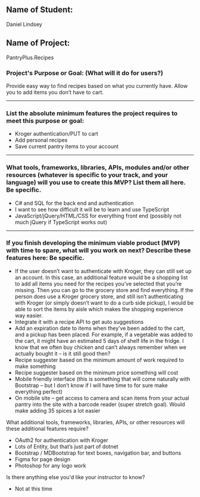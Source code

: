 ## Name of Student:
Daniel Lindsey

## Name of Project:
PantryPlus.Recipes

### Project's Purpose or Goal: (What will it do for users?)
Provide easy way to find recipes based on what you currently have. Allow you to add items you don’t have to cart.

<hr />

### List the absolute minimum features the project requires to meet this purpose or goal:

 - Kroger authentication/PUT to cart
 - Add personal recipes
 - Save current pantry items to your account
<hr />


### What tools, frameworks, libraries, APIs, modules and/or other resources (whatever is specific to your track, and your language) will you use to create this MVP? List them all here. Be specific.
 - C# and SQL for the back end and authentication
 - I want to see how difficult it will be to learn and use TypeScript
 - JavaScript/jQuery/HTML/CSS for everything front end (possibly not much jQuery if TypeScript works out)

<hr />

### If you finish developing the minimum viable product (MVP) with time to spare, what will you work on next? Describe these features here: Be specific.
 - If the user doesn’t want to authenticate with Kroger, they can still set up an account. In this case, an additional feature would be a shopping list to add all items you need for the recipes you’ve selected that you’re missing. Then you can go to the grocery store and find everything. If the person does use a Kroger grocery store, and still isn’t authenticating with Kroger (or simply doesn’t want to do a curb side pickup), I would be able to sort the items by aisle which makes the shopping experience way easier.
 - Integrate it with a recipe API to get auto suggestions
 - Add an expiration date to items when they’ve been added to the cart, and a pickup has been placed. For example, if a vegetable was added to the cart, it might have an estimated 5 days of shelf life in the fridge. I know that we often buy chicken and can’t always remember when we actually bought it – is it still good then?
 - Recipe suggester based on the minimum amount of work required to make something
 -	Recipe suggester based on the minimum price something will cost
 -	Mobile friendly interface (this is something that will come naturally with Bootstrap – but I don’t know if I will have time to for sure make everything perfect)
 -	On mobile site – get access to camera and scan items from your actual pantry into the site with a barcode reader (super stretch goal). Would make adding 35 spices a lot easier



What additional tools, frameworks, libraries, APIs, or other resources will these additional features require?
 - OAuth2 for authentication with Kroger
 - Lots of Entity, but that’s just part of dotnet
 - Bootstrap / MDBootstrap for text boxes, navigation bar, and buttons
 - Figma for page design
 - Photoshop for any logo work


Is there anything else you'd like your instructor to know?
 - Not at this time
